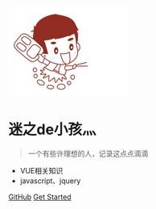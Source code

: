 ![logo](images/logo.png)

# 迷之de小孩灬

> 一个有些许理想的人，记录这点点滴滴

* VUE相关知识
* javascript、jquery

[GitHub](https://github.com/docsifyjs/docsify/)
[Get Started](#自我介绍)